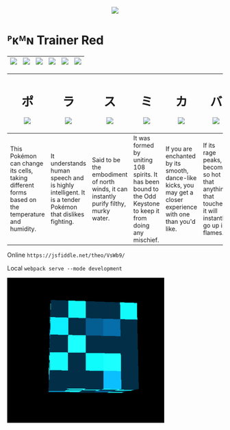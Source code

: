 <p align="center"><img src="https://github.com/gregdegruy/gregdegruy/blob/main/img/red.png"></p>

# ᴾᴋᴹɴ Trainer Red 

| <img src="https://github.com/gregdegruy/gregdegruy/blob/main/img/poke.svg" height="16"> | <img src="https://github.com/gregdegruy/gregdegruy/blob/main/img/poke.svg" height="16"> | <img src="https://github.com/gregdegruy/gregdegruy/blob/main/img/poke.svg" height="16"> | <img src="https://github.com/gregdegruy/gregdegruy/blob/main/img/poke.svg" height="16"> | <img src="https://github.com/gregdegruy/gregdegruy/blob/main/img/poke.svg" height="16"> | <img src="https://github.com/gregdegruy/gregdegruy/blob/main/img/poke.svg" height="16"> |
| :- | :- | :- | :- | :- | :- |

| <h1 align="center">ポ</h1><p align="center"><img src="https://github.com/gregdegruy/gregdegruy/blob/main/img/p1.png" height="24"></p> | <h1 align="center">ラ</h1><p align="center"><img src="https://github.com/gregdegruy/gregdegruy/blob/main/img/p2.png" height="24"></p> | <h1 align="center">ス</h1><p align="center"><img src="https://github.com/gregdegruy/gregdegruy/blob/main/img/p3.png" height="24"></p> | <h1 align="center">ミ</h1><p align="center"><img src="https://github.com/gregdegruy/gregdegruy/blob/main/img/p4.png" height="24"></p> | <h1 align="center">カ</h1><p align="center"><img src="https://github.com/gregdegruy/gregdegruy/blob/main/img/p5.png" height="24"></p> | <h1 align="center">バ</h1><p align="center"><img src="https://github.com/gregdegruy/gregdegruy/blob/main/img/p6.png" height="24"></p> |
| :------------------------ | :--------------------- | :---------------------- | :---------------------- | :---------------------- | :---------------------- |
| This Pokémon can change its cells, taking different forms based on the temperature and humidity. | It understands human speech and is highly intelligent. It is a tender Pokémon that dislikes fighting. | Said to be the embodiment of north winds, it can instantly purify filthy, murky water. | It was formed by uniting 108 spirits. It has been bound to the Odd Keystone to keep it from doing any mischief. | If you are enchanted by its smooth, dance-like kicks, you may get a closer experience with one than you'd like. | If its rage peaks, it becomes so hot that anything that touches it will instantly go up in flames.

Online
`https://jsfiddle.net/theo/VsWb9/`

Local
`webpack serve --mode development`

![Blue spinny cube GIF](img/demo.gif?raw=true)
